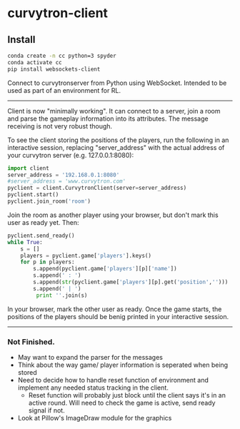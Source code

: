 # curvytron-client

## Install

```bash
conda create -n cc python=3 spyder
conda activate cc
pip install websockets-client
```

Connect to curvytronserver from Python using WebSocket.
Intended to be used as part of an environment for RL.

***
Client is now "minimally working". It can connect to a server, join a room and parse the gameplay information into its attributes. The message receiving is not very robust though.

To see the client storing the positions of the players, run the following in an interactive session, replacing "server_address" with the actual address of your curvytron server (e.g. 127.0.0.1:8080):

```python
import client
server_address = '192.168.0.1:8080'
#server_address = 'www.curvytron.com'
pyclient = client.CurvytronClient(server=server_address)
pyclient.start()
pyclient.join_room('room')
```
Join the room as another player using your browser, but don't mark this user as ready yet. Then:
```python
pyclient.send_ready()
while True:                                                           
    s = []
    players = pyclient.game['players'].keys()
    for p in players:
        s.append(pyclient.game['players'][p]['name'])
        s.append(' : ')
        s.append(str(pyclient.game['players'][p].get('position','')))
        s.append(' | ')
         print ''.join(s)
```
In your browser, mark the other user as ready. Once the game starts, the positions of the players should be benig printed in your interactive session.
***

### Not Finished.

* May want to expand the parser for the messages
* Think about the way game/ player information is seperated when being stored
* Need to decide how to handle reset function of environment and implement any needed status tracking in the client.
    * Reset function will probably just block until the client says it's in an active round. Will need to check the game is active, send ready signal if not.
* Look at Pillow's ImageDraw module for the graphics